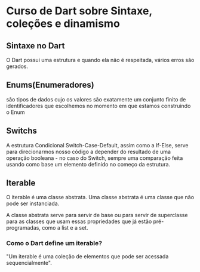 # Curso de Dart sobre Sintaxe, coleções e dinamismo

## Sintaxe no Dart
<p>O Dart possui uma estrutura e quando ela não é respeitada, vários erros são gerados.</p>

## Enums(Enumeradores)
<p>são tipos de dados cujo os valores são exatamente um conjunto finito de identificadores que escolhemos no momento em que estamos construindo o Enum</p>

## Switchs

<p>A estrutura Condicional Switch-Case-Default, assim como a If-Else, serve para direcionarmos nosso código a depender do resultado de uma operação booleana - no caso do Switch, sempre uma comparação feita usando como base um elemento definido no começo da estrutura.</p>


## Iterable
 <p>O iterable é uma classe abstrata. Uma classe abstrata é uma classe que não pode ser instanciada.</p>
 <p>A classe abstrata serve para servir de base ou para servir de superclasse para as classes que usam essas propriedades que já estão pré-programadas, como a list e a set.</p>

### Como o Dart define um iterable?
<p> "Um iterable é uma coleção de elementos que pode ser acessada sequencialmente". </p>
